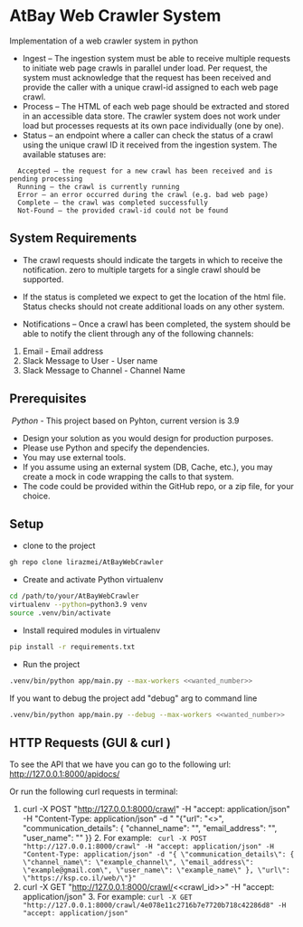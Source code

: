 # AtBay Web Crawler System

Implementation of a web crawler system in python

* Ingest – The ingestion system must be able to receive multiple requests to initiate web
  page crawls in parallel under load. Per request, the system must acknowledge that the
  request has been received and provide the caller with a unique crawl-id assigned to
  each web page crawl.
* Process – The HTML of each web page should be extracted and stored in an accessible
  data store. The crawler system does not work under load but processes requests at its
  own pace individually (one by one).
* Status – an endpoint where a caller can check the status of a crawl using the unique
  crawl ID it received from the ingestion system.
  The available statuses are:

```
  Accepted – the request for a new crawl has been received and is pending processing
  Running – the crawl is currently running
  Error – an error occurred during the crawl (e.g. bad web page)
  Complete – the crawl was completed successfully
  Not-Found – the provided crawl-id could not be found
```

## System Requirements

* The crawl requests should indicate the targets in which to receive the notification. zero
  to multiple targets for a single crawl should be supported.

* If the status is completed we expect to get the location of the html file.
  Status checks should not create additional loads on any other system.
* Notifications – Once a crawl has been completed, the system should be able to notify
  the client through any of the following channels:

1. Email - Email address
2. Slack Message to User - User name
3. Slack Message to Channel - Channel Name

## Prerequisites

⁠ ⁠*Python* - This project based on Pyhton, current version is 3.9

* Design your solution as you would design for production purposes.
* Please use Python and specify the dependencies.
* You may use external tools.
* If you assume using an external system (DB, Cache, etc.), you may create a mock
  in code wrapping the calls to that system.
* The code could be provided within the GitHub repo, or a zip file, for your choice.

## Setup

* clone to the project

```bash
gh repo clone lirazmei/AtBayWebCrawler
```

* Create and activate Python virtualenv

```bash
cd /path/to/your/AtBayWebCrawler
virtualenv --python=python3.9 venv
source .venv/bin/activate
```

* Install required modules in virtualenv

```bash
pip install -r requirements.txt
```

* Run the project

```bash
.venv/bin/python app/main.py --max-workers <<wanted_number>>
```

If you want to debug the project add "debug" arg to command line

```bash
.venv/bin/python app/main.py --debug --max-workers <<wanted_number>>
```

## HTTP Requests (GUI & curl )

To see the API that we have you can go to the following url:
<br>
http://127.0.0.1:8000/apidocs/
</br>

Or run the following curl requests in terminal:

1. curl -X POST "http://127.0.0.1:8000/crawl" -H "accept: application/json" -H "Content-Type: application/json" -d "
   "{\"url\": \"<<WANTED URL TO CRAWL>>\", \"communication_details\": { \"channel_name\": \"<relevant slack channel>\", \"email_address\": \"<relevant email>\", \"user_name\": \"<relevant username>\" }}
    2. For example:
       ``` curl -X POST "http://127.0.0.1:8000/crawl" -H "accept: application/json" -H "Content-Type: application/json" -d "{ \"communication_details\": { \"channel_name\": \"example_channel\", \"email_address\": \"example@gmail.com\", \"user_name\": \"example_name\" }, \"url\": \"https://ksp.co.il/web/\"}"```
2. curl -X GET "http://127.0.0.1:8000/crawl/<<crawl_id>>" -H "accept: application/json"
    3. For example:
       ``` curl -X GET "http://127.0.0.1:8000/crawl/4e078e11c2716b7e7720b718c42286d8" -H "accept: application/json" ```





